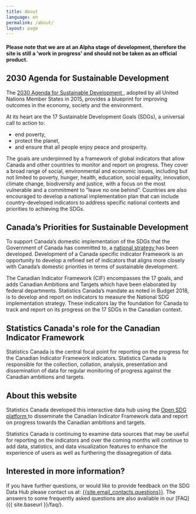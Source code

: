 ```yaml
---
title: About
language: en
permalink: /about/
layout: page
---
```


#### Please note that we are at an Alpha stage of development, therefore the site is still a 'work in progress' and should not be taken as an official product.

## 2030 Agenda for Sustainable Development
The <a href="https://www.un.org/ga/search/view_doc.asp?symbol=A/RES/70/1&Lang=E">2030 Agenda for Sustainable Development </a>, adopted by all United Nations Member States in 2015, provides a blueprint for improving outcomes in the economy, society and the environment. 

At its heart are the 17 Sustainable Development Goals (SDGs), a universal call to action to:
* end poverty,
* protect the planet,
* and ensure that all people enjoy peace and prosperity.

The goals are underpinned by a framework of global indicators that allow Canada and other countries to monitor and report on progress. They cover a broad range of social, environmental and economic issues, including but not limited to poverty, hunger, health, education, social equality, innovation, climate change, biodiversity and justice, with a focus on the most vulnerable and a commitment to “leave no one behind”. Countries are also encouraged to develop a national implementation plan that can include country-developed indicators to address specific national contexts and priorities to achieving the SDGs.

## Canada’s Priorities for Sustainable Development
To support Canada’s domestic implementation of the SDGs that the Government of Canada has committed to, a <a href="https://www.canada.ca/en/employment-social-development/programs/agenda-2030/moving-forward.html">national strategy </a> has been developed. Development of a Canada specific indicator Framework is an opportunity to develop a refined set of indicators that aligns more closely with Canada’s domestic priorities in terms of sustainable development. 

The Canadian Indicator Framework (CIF) encompasses the 17 goals, and adds Canadian Ambitions and Targets which have been elaborated by federal departments. Statistics Canada’s mandate as noted in Budget 2018, is to develop and report on indicators to measure the National SDG implementation strategy. These indicators lay the foundation for Canada to track and report on its progress on the 17 SDGs in the Canadian context.

## Statistics Canada's role for the Canadian Indicator Framework
Statistics Canada is the central focal point for reporting on the progress for the Canadian Indicator Framework indicators. Statistics Canada is responsible for the collection, collation, analysis, presentation and dissemination of data for regular monitoring of progress against the Canadian ambitions and targets.

## About this website
Statistics Canada developed this interactive data hub using the <a href="https://open-sdg.readthedocs.io/en/latest/">Open SDG platform </a> to disseminate the Canadian Indicator Framework data and report on progress towards the Canadian ambitions and targets.

Statistics Canada is continuing to examine data sources that may be useful for reporting on the indicators and over the coming months will continue to add data, statistics, and data visualization features to enhance the experience of users as well as furthering the dissagregation of data.

## Interested in more information?
If you have further questions, or would like to provide feedback on the SDG Data Hub please contact us at: <a href="mailto:{{site.email_contacts.questions}}">{{site.email_contacts.questions}}</a>. The answers to some frequently asked questions are also available in our [FAQ]({{ site.baseurl }}/faq/).
